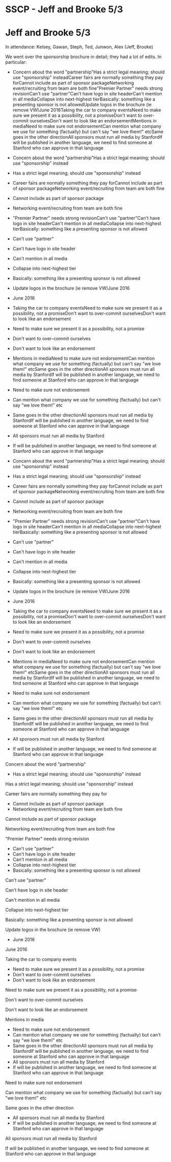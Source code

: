 # SSCP - Jeff and Brooke 5/3

# Jeff and Brooke 5/3

In attendance: Kelsey, Gawan, Steph, Ted, Junwon, Alex (Jeff, Brooke)

We went over the sponsorship brochure in detail; they had a lot of edits. In particular:

* Concern about the word "partnership"Has a strict legal meaning; should use "sponsorship" insteadCareer fairs are normally something they pay forCannot include as part of sponsor packageNetworking event/recruiting from team are both fine"Premier Partner" needs strong revisionCan't use "partner"Can't have logo in site headerCan't mention in all mediaCollapse into next-highest tierBasically: something like a presenting sponsor is not allowedUpdate logos in the brochure (ie remove VW)June 2016Taking the car to company eventsNeed to make sure we present it as a possibility, not a promiseDon't want to over-commit ourselvesDon't want to look like an endorsementMentions in mediaNeed to make sure not endorsementCan mention what company we use for something (factually) but can't say "we love them!" etcSame goes in the other directionAll sponsors must run all media by StanfordIf will be published in another language, we need to find someone at Stanford who can approve in that language
* Concern about the word "partnership"Has a strict legal meaning; should use "sponsorship" instead
* Has a strict legal meaning; should use "sponsorship" instead
* Career fairs are normally something they pay forCannot include as part of sponsor packageNetworking event/recruiting from team are both fine
* Cannot include as part of sponsor package
* Networking event/recruiting from team are both fine
* "Premier Partner" needs strong revisionCan't use "partner"Can't have logo in site headerCan't mention in all mediaCollapse into next-highest tierBasically: something like a presenting sponsor is not allowed
* Can't use "partner"
* Can't have logo in site header
* Can't mention in all media
* Collapse into next-highest tier
* Basically: something like a presenting sponsor is not allowed
* Update logos in the brochure (ie remove VW)June 2016
* June 2016
* Taking the car to company eventsNeed to make sure we present it as a possibility, not a promiseDon't want to over-commit ourselvesDon't want to look like an endorsement
* Need to make sure we present it as a possibility, not a promise
* Don't want to over-commit ourselves
* Don't want to look like an endorsement
* Mentions in mediaNeed to make sure not endorsementCan mention what company we use for something (factually) but can't say "we love them!" etcSame goes in the other directionAll sponsors must run all media by StanfordIf will be published in another language, we need to find someone at Stanford who can approve in that language
* Need to make sure not endorsement
* Can mention what company we use for something (factually) but can't say "we love them!" etc
* Same goes in the other directionAll sponsors must run all media by StanfordIf will be published in another language, we need to find someone at Stanford who can approve in that language
* All sponsors must run all media by Stanford
* If will be published in another language, we need to find someone at Stanford who can approve in that language

* Concern about the word "partnership"Has a strict legal meaning; should use "sponsorship" instead
* Has a strict legal meaning; should use "sponsorship" instead
* Career fairs are normally something they pay forCannot include as part of sponsor packageNetworking event/recruiting from team are both fine
* Cannot include as part of sponsor package
* Networking event/recruiting from team are both fine
* "Premier Partner" needs strong revisionCan't use "partner"Can't have logo in site headerCan't mention in all mediaCollapse into next-highest tierBasically: something like a presenting sponsor is not allowed
* Can't use "partner"
* Can't have logo in site header
* Can't mention in all media
* Collapse into next-highest tier
* Basically: something like a presenting sponsor is not allowed
* Update logos in the brochure (ie remove VW)June 2016
* June 2016
* Taking the car to company eventsNeed to make sure we present it as a possibility, not a promiseDon't want to over-commit ourselvesDon't want to look like an endorsement
* Need to make sure we present it as a possibility, not a promise
* Don't want to over-commit ourselves
* Don't want to look like an endorsement
* Mentions in mediaNeed to make sure not endorsementCan mention what company we use for something (factually) but can't say "we love them!" etcSame goes in the other directionAll sponsors must run all media by StanfordIf will be published in another language, we need to find someone at Stanford who can approve in that language
* Need to make sure not endorsement
* Can mention what company we use for something (factually) but can't say "we love them!" etc
* Same goes in the other directionAll sponsors must run all media by StanfordIf will be published in another language, we need to find someone at Stanford who can approve in that language
* All sponsors must run all media by Stanford
* If will be published in another language, we need to find someone at Stanford who can approve in that language

Concern about the word "partnership"

* Has a strict legal meaning; should use "sponsorship" instead

Has a strict legal meaning; should use "sponsorship" instead

Career fairs are normally something they pay for

* Cannot include as part of sponsor package
* Networking event/recruiting from team are both fine

Cannot include as part of sponsor package

Networking event/recruiting from team are both fine

"Premier Partner" needs strong revision

* Can't use "partner"
* Can't have logo in site header
* Can't mention in all media
* Collapse into next-highest tier
* Basically: something like a presenting sponsor is not allowed

Can't use "partner"

Can't have logo in site header

Can't mention in all media

Collapse into next-highest tier

Basically: something like a presenting sponsor is not allowed

Update logos in the brochure (ie remove VW)

* June 2016

June 2016

Taking the car to company events

* Need to make sure we present it as a possibility, not a promise
* Don't want to over-commit ourselves
* Don't want to look like an endorsement

Need to make sure we present it as a possibility, not a promise

Don't want to over-commit ourselves

Don't want to look like an endorsement

Mentions in media

* Need to make sure not endorsement
* Can mention what company we use for something (factually) but can't say "we love them!" etc
* Same goes in the other directionAll sponsors must run all media by StanfordIf will be published in another language, we need to find someone at Stanford who can approve in that language
* All sponsors must run all media by Stanford
* If will be published in another language, we need to find someone at Stanford who can approve in that language

Need to make sure not endorsement

Can mention what company we use for something (factually) but can't say "we love them!" etc

Same goes in the other direction

* All sponsors must run all media by Stanford
* If will be published in another language, we need to find someone at Stanford who can approve in that language

All sponsors must run all media by Stanford

If will be published in another language, we need to find someone at Stanford who can approve in that language

